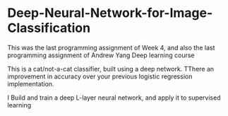 # Deep-Neural-Network-for-Image-Classification

This was the last programming assignment of Week 4, and also the last programming assignment of Andrew Yang Deep learning course 

This is a cat/not-a-cat classifier, built using a deep network. TThere an improvement in accuracy over your previous logistic regression implementation.  

I Build and train a deep L-layer neural network, and apply it to supervised learning
